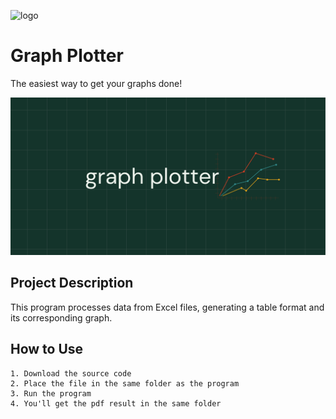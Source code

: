 ![logo](https://github.com/prashansa-shrestha/graph-plotter/assets/138006641/2e36c890-d1dd-4ac8-b9b3-6ce74d97abfd)

# Graph Plotter

The easiest way to get your graphs done!

![Logo](./graph-plotter-logo.png)

## Project Description

This program processes data from Excel files, generating a table format and its corresponding graph.

## How to Use

    1. Download the source code
    2. Place the file in the same folder as the program
    3. Run the program
    4. You'll get the pdf result in the same folder
